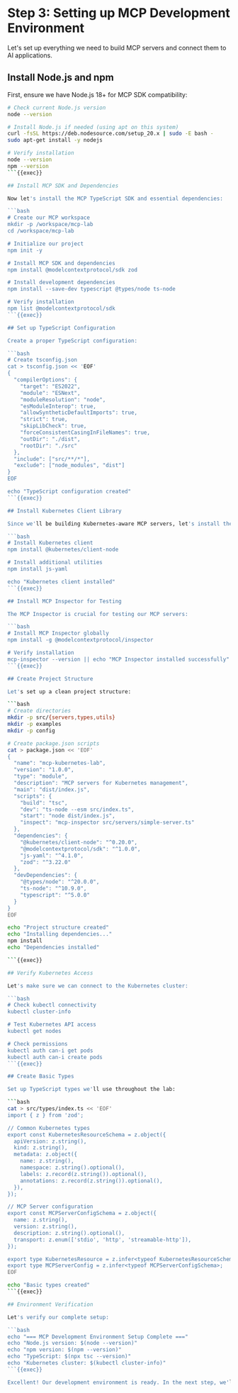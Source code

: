 # Step 3: Setting up MCP Development Environment

Let's set up everything we need to build MCP servers and connect them to AI applications.

## Install Node.js and npm

First, ensure we have Node.js 18+ for MCP SDK compatibility:

````bash
# Check current Node.js version
node --version

# Install Node.js if needed (using apt on this system)
curl -fsSL https://deb.nodesource.com/setup_20.x | sudo -E bash -
sudo apt-get install -y nodejs

# Verify installation
node --version
npm --version
```{{exec}}

## Install MCP SDK and Dependencies

Now let's install the MCP TypeScript SDK and essential dependencies:

```bash
# Create our MCP workspace
mkdir -p /workspace/mcp-lab
cd /workspace/mcp-lab

# Initialize our project
npm init -y

# Install MCP SDK and dependencies
npm install @modelcontextprotocol/sdk zod

# Install development dependencies
npm install --save-dev typescript @types/node ts-node

# Verify installation
npm list @modelcontextprotocol/sdk
```{{exec}}

## Set up TypeScript Configuration

Create a proper TypeScript configuration:

```bash
# Create tsconfig.json
cat > tsconfig.json << 'EOF'
{
  "compilerOptions": {
    "target": "ES2022",
    "module": "ESNext",
    "moduleResolution": "node",
    "esModuleInterop": true,
    "allowSyntheticDefaultImports": true,
    "strict": true,
    "skipLibCheck": true,
    "forceConsistentCasingInFileNames": true,
    "outDir": "./dist",
    "rootDir": "./src"
  },
  "include": ["src/**/*"],
  "exclude": ["node_modules", "dist"]
}
EOF

echo "TypeScript configuration created"
```{{exec}}

## Install Kubernetes Client Library

Since we'll be building Kubernetes-aware MCP servers, let's install the Kubernetes JavaScript client:

```bash
# Install Kubernetes client
npm install @kubernetes/client-node

# Install additional utilities
npm install js-yaml

echo "Kubernetes client installed"
```{{exec}}

## Install MCP Inspector for Testing

The MCP Inspector is crucial for testing our MCP servers:

```bash
# Install MCP Inspector globally
npm install -g @modelcontextprotocol/inspector

# Verify installation
mcp-inspector --version || echo "MCP Inspector installed successfully"
```{{exec}}

## Create Project Structure

Let's set up a clean project structure:

```bash
# Create directories
mkdir -p src/{servers,types,utils}
mkdir -p examples
mkdir -p config

# Create package.json scripts
cat > package.json << 'EOF'
{
  "name": "mcp-kubernetes-lab",
  "version": "1.0.0",
  "type": "module",
  "description": "MCP servers for Kubernetes management",
  "main": "dist/index.js",
  "scripts": {
    "build": "tsc",
    "dev": "ts-node --esm src/index.ts",
    "start": "node dist/index.js",
    "inspect": "mcp-inspector src/servers/simple-server.ts"
  },
  "dependencies": {
    "@kubernetes/client-node": "^0.20.0",
    "@modelcontextprotocol/sdk": "^1.0.0",
    "js-yaml": "^4.1.0",
    "zod": "^3.22.0"
  },
  "devDependencies": {
    "@types/node": "^20.0.0",
    "ts-node": "^10.9.0",
    "typescript": "^5.0.0"
  }
}
EOF

echo "Project structure created"
echo "Installing dependencies..."
npm install
echo "Dependencies installed"

```{{exec}}

## Verify Kubernetes Access

Let's make sure we can connect to the Kubernetes cluster:

```bash
# Check kubectl connectivity
kubectl cluster-info

# Test Kubernetes API access
kubectl get nodes

# Check permissions
kubectl auth can-i get pods
kubectl auth can-i create pods
```{{exec}}

## Create Basic Types

Set up TypeScript types we'll use throughout the lab:

```bash
cat > src/types/index.ts << 'EOF'
import { z } from 'zod';

// Common Kubernetes types
export const KubernetesResourceSchema = z.object({
  apiVersion: z.string(),
  kind: z.string(),
  metadata: z.object({
    name: z.string(),
    namespace: z.string().optional(),
    labels: z.record(z.string()).optional(),
    annotations: z.record(z.string()).optional(),
  }),
});

// MCP Server configuration
export const MCPServerConfigSchema = z.object({
  name: z.string(),
  version: z.string(),
  description: z.string().optional(),
  transport: z.enum(['stdio', 'http', 'streamable-http']),
});

export type KubernetesResource = z.infer<typeof KubernetesResourceSchema>;
export type MCPServerConfig = z.infer<typeof MCPServerConfigSchema>;
EOF

echo "Basic types created"
```{{exec}}

## Environment Verification

Let's verify our complete setup:

```bash
echo "=== MCP Development Environment Setup Complete ==="
echo "Node.js version: $(node --version)"
echo "npm version: $(npm --version)"
echo "TypeScript: $(npx tsc --version)"
echo "Kubernetes cluster: $(kubectl cluster-info)"
```{{exec}}

Excellent! Our development environment is ready. In the next step, we'll build our first MCP server with Kubernetes integration.
````
